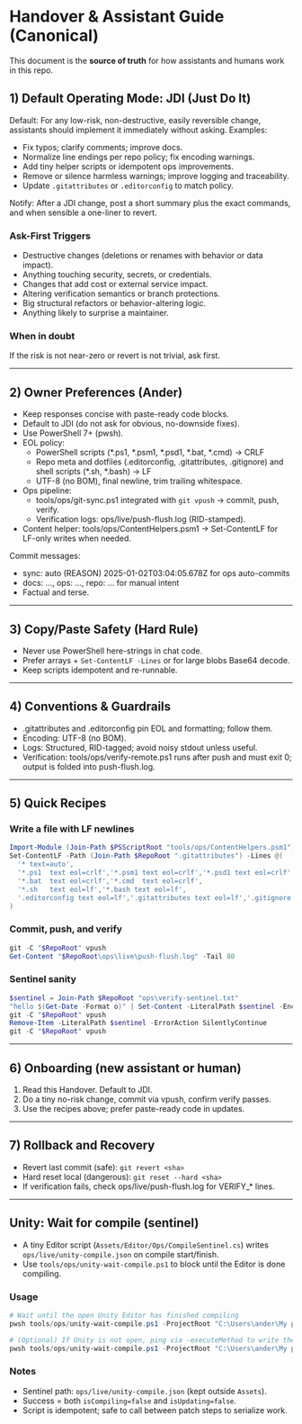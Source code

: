# Handover & Assistant Guide (Canonical)

This document is the **source of truth** for how assistants and humans work in this repo.

## 1) Default Operating Mode: JDI (Just Do It)

Default: For any low-risk, non-destructive, easily reversible change, assistants should implement it immediately without asking.
Examples:
- Fix typos; clarify comments; improve docs.
- Normalize line endings per repo policy; fix encoding warnings.
- Add tiny helper scripts or idempotent ops improvements.
- Remove or silence harmless warnings; improve logging and traceability.
- Update `.gitattributes` or `.editorconfig` to match policy.

Notify: After a JDI change, post a short summary plus the exact commands, and when sensible a one-liner to revert.

### Ask-First Triggers
- Destructive changes (deletions or renames with behavior or data impact).
- Anything touching security, secrets, or credentials.
- Changes that add cost or external service impact.
- Altering verification semantics or branch protections.
- Big structural refactors or behavior-altering logic.
- Anything likely to surprise a maintainer.

### When in doubt
If the risk is not near-zero or revert is not trivial, ask first.

---

## 2) Owner Preferences (Ander)
- Keep responses concise with paste-ready code blocks.
- Default to JDI (do not ask for obvious, no-downside fixes).
- Use PowerShell 7+ (pwsh).
- EOL policy:
  - PowerShell scripts (*.ps1, *.psm1, *.psd1, *.bat, *.cmd) -> CRLF
  - Repo meta and dotfiles (.editorconfig, .gitattributes, .gitignore) and shell scripts (*.sh, *.bash) -> LF
  - UTF-8 (no BOM), final newline, trim trailing whitespace.
- Ops pipeline:
  - tools/ops/git-sync.ps1 integrated with `git vpush` -> commit, push, verify.
  - Verification logs: ops/live/push-flush.log (RID-stamped).
- Content helper: tools/ops/ContentHelpers.psm1 -> Set-ContentLF for LF-only writes when needed.

Commit messages:
- sync: auto (REASON) 2025-01-02T03:04:05.678Z for ops auto-commits
- docs: ..., ops: ..., repo: ... for manual intent
- Factual and terse.

---

## 3) Copy/Paste Safety (Hard Rule)
- Never use PowerShell here-strings in chat code.
- Prefer arrays + `Set-ContentLF -Lines` or for large blobs Base64 decode.
- Keep scripts idempotent and re-runnable.

---

## 4) Conventions & Guardrails
- .gitattributes and .editorconfig pin EOL and formatting; follow them.
- Encoding: UTF-8 (no BOM).
- Logs: Structured, RID-tagged; avoid noisy stdout unless useful.
- Verification: tools/ops/verify-remote.ps1 runs after push and must exit 0; output is folded into push-flush.log.

---

## 5) Quick Recipes

### Write a file with LF newlines
```powershell
Import-Module (Join-Path $PSScriptRoot "tools/ops/ContentHelpers.psm1") -Force
Set-ContentLF -Path (Join-Path $RepoRoot ".gitattributes") -Lines @(
  '* text=auto',
  '*.ps1  text eol=crlf','*.psm1 text eol=crlf','*.psd1 text eol=crlf',
  '*.bat  text eol=crlf','*.cmd  text eol=crlf',
  '*.sh   text eol=lf','*.bash text eol=lf',
  '.editorconfig text eol=lf','.gitattributes text eol=lf','.gitignore text eol=lf'
)
```

### Commit, push, and verify
```powershell
git -C "$RepoRoot" vpush
Get-Content "$RepoRoot\ops\live\push-flush.log" -Tail 80
```

### Sentinel sanity
```powershell
$sentinel = Join-Path $RepoRoot "ops\verify-sentinel.txt"
"hello $(Get-Date -Format o)" | Set-Content -LiteralPath $sentinel -Encoding utf8
git -C "$RepoRoot" vpush
Remove-Item -LiteralPath $sentinel -ErrorAction SilentlyContinue
git -C "$RepoRoot" vpush
```

---

## 6) Onboarding (new assistant or human)
1. Read this Handover. Default to JDI.
2. Do a tiny no-risk change, commit via vpush, confirm verify passes.
3. Use the recipes above; prefer paste-ready code in updates.

---

## 7) Rollback and Recovery
- Revert last commit (safe): `git revert <sha>`
- Hard reset local (dangerous): `git reset --hard <sha>`
- If verification fails, check ops/live/push-flush.log for VERIFY_* lines.

---

## Unity: Wait for compile (sentinel)

- A tiny Editor script (`Assets/Editor/Ops/CompileSentinel.cs`) writes `ops/live/unity-compile.json` on compile start/finish.
- Use `tools/ops/unity-wait-compile.ps1` to block until the Editor is done compiling.

### Usage

```powershell
# Wait until the open Unity Editor has finished compiling
pwsh tools/ops/unity-wait-compile.ps1 -ProjectRoot "C:\Users\ander\My project" -TimeoutSec 300

# (Optional) If Unity is not open, ping via -executeMethod to write the sentinel once:
pwsh tools/ops/unity-wait-compile.ps1 -ProjectRoot "C:\Users\ander\My project" -TimeoutSec 120 -UnityExe "C:\Program Files\Unity\Hub\Editor\<ver>\Editor\Unity.exe" -EmitPing
```

### Notes

- Sentinel path: `ops/live/unity-compile.json` (kept outside `Assets`).
- Success = both `isCompiling=false` and `isUpdating=false`.
- Script is idempotent; safe to call between patch steps to serialize work.

